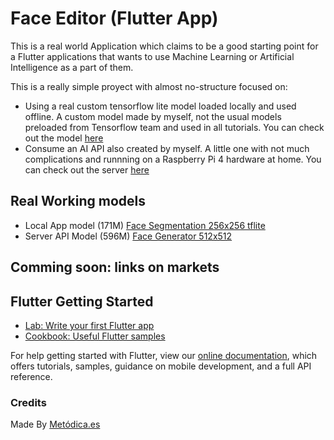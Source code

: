 # Face Editor (Flutter App)

This is a real world Application which claims to be a good starting point for a Flutter applications that wants to use Machine Learning or Artificial Intelligence as a part of them.

This is a really simple proyect with almost no-structure focused on:

- Using a real custom tensorflow lite model loaded locally and used offline. A custom model made by myself, not the usual models preloaded from Tensorflow team and used in all tutorials. You can check out the model [here](https://github.com/ianholing/faceGAN_face_editor) 
- Consume an AI API also created by myself. A little one with not much complications and runnning on a Raspberry Pi 4 hardware at home. You can check out the server [here](https://github.com/ianholing/faceEditor_server/)

## Real Working models
- Local App model (171M) [Face Segmentation 256x256 tflite](http://www.metodica.es/segmentator.tflite)
- Server API Model (596M) [Face Generator 512x512](http://www.metodica.es/generator_8.h5)

## Comming soon: links on markets

## Flutter Getting Started

- [Lab: Write your first Flutter app](https://flutter.dev/docs/get-started/codelab)
- [Cookbook: Useful Flutter samples](https://flutter.dev/docs/cookbook)

For help getting started with Flutter, view our 
[online documentation](https://flutter.dev/docs), which offers tutorials, 
samples, guidance on mobile development, and a full API reference.

### Credits

Made By [Metódica.es](http://www.metodica.es)
